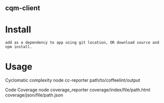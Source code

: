 cqm-client
----------

# Install
    add as a dependency to app using git location, OR download source and npm install.
    
# Usage

Cyclomatic complexity
    node cc-reporter path/to/coffeelint/output
    
Code Coverage
    node coverage_reporter coverage/index/file/path.html coverage/json/file/path.json